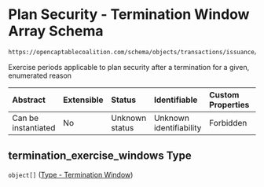 # Plan Security - Termination Window Array Schema

```txt
https://opencaptablecoalition.com/schema/objects/transactions/issuance/PlanSecurityIssuance.schema.json#/properties/termination_exercise_windows
```

Exercise periods applicable to plan security after a termination for a given, enumerated reason

| Abstract            | Extensible | Status         | Identifiable            | Custom Properties | Additional Properties | Access Restrictions | Defined In                                                                                                                              |
| :------------------ | :--------- | :------------- | :---------------------- | :---------------- | :-------------------- | :------------------ | :-------------------------------------------------------------------------------------------------------------------------------------- |
| Can be instantiated | No         | Unknown status | Unknown identifiability | Forbidden         | Allowed               | none                | [PlanSecurityIssuance.schema.json*](../../schema/objects/transactions/issuance/PlanSecurityIssuance.schema.json "open original schema") |

## termination_exercise_windows Type

`object[]` ([Type - Termination Window](plansecurityissuance-properties-plan-security---termination-window-array-type---termination-window.md))
